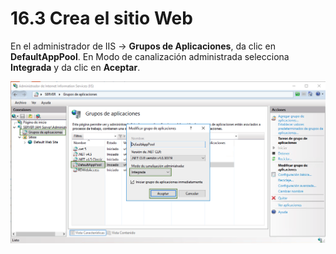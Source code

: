# 16.3 Crea el sitio Web

En el administrador de IIS -&gt; **Grupos de Aplicaciones**, da clic en **DefaultAppPool**. En Modo de canalización administrada selecciona **Integrada** y da clic en **Aceptar**.

![](../.gitbook/assets/image%20%28594%29.png)



